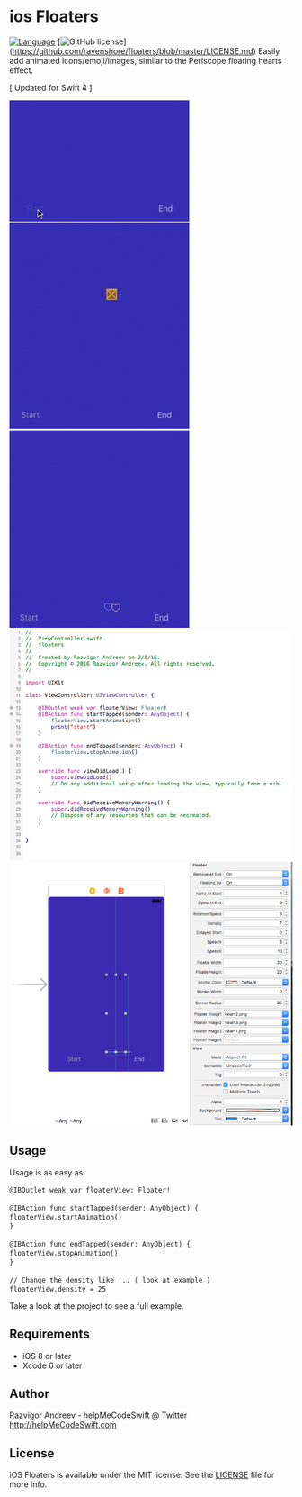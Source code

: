 # ios Floaters 

[![Language](https://img.shields.io/badge/Swift-4-orange.svg)]()
[![GitHub license](https://img.shields.io/cocoapods/l/PMSuperButton.svg)] (https://github.com/ravenshore/floaters/blob/master/LICENSE.md)
Easily add animated icons/emoji/images, similar to the Periscope floating hearts effect.

[  Updated for Swift 4 ]

![](floaties1.gif)
![](floaties2.gif)
![](floaties3.gif)
![](Floaters1.png)
![](Floaters2.png)

## Usage

Usage is as easy as:

```
@IBOutlet weak var floaterView: Floater!

@IBAction func startTapped(sender: AnyObject) {
floaterView.startAnimation()
}

@IBAction func endTapped(sender: AnyObject) {
floaterView.stopAnimation()
}

// Change the density like ... ( look at example )
floaterView.density = 25
```

Take a look at the project to see a full example.

## Requirements

* iOS 8 or later
* Xcode 6 or later

## Author
Razvigor Andreev - helpMeCodeSwift @ Twitter
http://helpMeCodeSwift.com

## License

iOS Floaters is available under the MIT license. See the [LICENSE](https://github.com/ravenshore/floaters/blob/master/LICENSE.md) file for more info.
